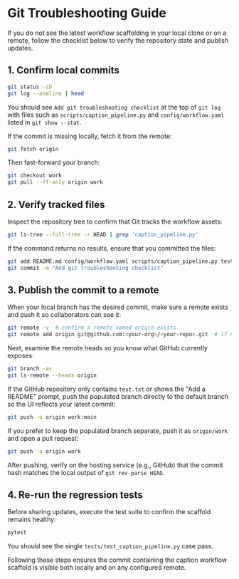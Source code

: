 # Git Troubleshooting Guide

If you do not see the latest workflow scaffolding in your local clone or on a remote, follow the checklist below to verify the repository state and publish updates.

## 1. Confirm local commits

```bash
git status -sb
git log --oneline | head
```

You should see `Add git troubleshooting checklist` at the top of `git log` with files such as `scripts/caption_pipeline.py` and `config/workflow.yaml` listed in `git show --stat`.

If the commit is missing locally, fetch it from the remote:

```bash
git fetch origin
```

Then fast-forward your branch:

```bash
git checkout work
git pull --ff-only origin work
```

## 2. Verify tracked files

Inspect the repository tree to confirm that Git tracks the workflow assets:

```bash
git ls-tree --full-tree -r HEAD | grep 'caption_pipeline.py'
```

If the command returns no results, ensure that you committed the files:

```bash
git add README.md config/workflow.yaml scripts/caption_pipeline.py tests/test_caption_pipeline.py
git commit -m "Add git troubleshooting checklist"
```

## 3. Publish the commit to a remote

When your local branch has the desired commit, make sure a remote exists and push it so collaborators can see it:

```bash
git remote -v  # confirm a remote named origin exists
git remote add origin git@github.com:<your-org>/<your-repo>.git  # if not already set
```

Next, examine the remote heads so you know what GitHub currently exposes:

```bash
git branch -av
git ls-remote --heads origin
```

If the GitHub repository only contains `test.txt` or shows the "Add a README" prompt, push the populated branch directly to the
default branch so the UI reflects your latest commit:

```bash
git push -u origin work:main
```

If you prefer to keep the populated branch separate, push it as `origin/work` and open a pull request:

```bash
git push -u origin work
```

After pushing, verify on the hosting service (e.g., GitHub) that the commit hash matches the local output of `git rev-parse HEAD`.

## 4. Re-run the regression tests

Before sharing updates, execute the test suite to confirm the scaffold remains healthy:

```bash
pytest
```

You should see the single `tests/test_caption_pipeline.py` case pass.

Following these steps ensures the commit containing the caption workflow scaffold is visible both locally and on any configured remote.
